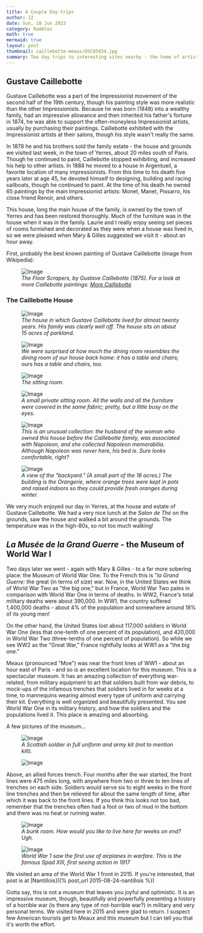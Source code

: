 ```yaml
---
title: A Couple Day-trips
author: JZ
date: Sun, 18 Jun 2023
category: Rambles
math: true
mermaid: true
layout: post
thumbnail: caillebotte-meaux/DSC05034.jpg
summary: Two day trips to interesting sites nearby - the home of artist Gustave Caillebotte and the World War 1 museum at Meaux.
---  
```

<h2>Gustave Caillebotte</h2>
Gustave Caillebotte was a part of the Impressionist movement of the second half of the 19th century, though his painting style was more realistic than the other Impressionists. Because he was born (1848) into a wealthy family, had an impressive allowance and then inherited his father's fortune in 1874, he was able to support the often-moneyless Impressionist artists, usually by purchasing their paintings. Caillebotte exhibited with the Impressionist artists at their salons, though his style wasn't really the same.

In 1878 he and his brothers sold the family estate - the house and grounds we visited last week, in the town of Yerres, about 20 miles south of Paris. Though he continued to paint, Caillebotte stopped exhibiting, and increased his help to other artists. In 1888 he moved to a house in Argentueil, a favorite location of many impressionists. From this time to his death five years later at age 45, he devoted himself to designing, building and racing sailboats, though he continued to paint. At the time of his death he owned 65 paintings by the main Impressionist artists: Monet, Manet, Pissarro, his close friend Renoir, and others.

This house, long the main house of the family, is owned by the town of Yerres and has been restored thoroughly. Much of the furniture was in the house when it was in the family. Laurie and I really enjoy seeing set pieces of rooms furnished and decorated as they were when a house was lived in, so we were pleased when Mary & Gilles suggested we visit it - about an hour away.

First, probably the best known painting of Gustave Caillebotte (image from Wikipedia):
<figure class = "landscape" >
	<img src="{{ "caillebotte-meaux/Caillebotte.jpeg" | prepend: site.imageurl | prepend: site.baseurl  }}" alt="Image" />
	<figcaption><em>The Floor Scrapers, by Gustave Caillebotte (1875). For a look at more Caillebotte paintings: <a href="https://en.wikipedia.org/wiki/Gustave_Caillebotte#Development" target="_blank">More Caillebotte</a></em> </figcaption>
</figure>



<h3>The Caillebotte House</h3>
<figure class = "landscape" >
	<img src="{{ "caillebotte-meaux/DSC05034.jpg" | prepend: site.imageurl | prepend: site.baseurl  }}" alt="Image" />
	<figcaption><em>The house in which Gustave Caillebotte lived for almost twenty years. His family was clearly well off. The house sits on about 15 acres of parkland.</em></figcaption>
</figure>
<figure class = "landscape" >
	<img src="{{ "caillebotte-meaux/DSC05033.jpg" | prepend: site.imageurl | prepend: site.baseurl  }}" alt="Image" />
	<figcaption><em>We were surprised at how much the dining room resembles the dining room of our house back home: it has a table and chairs; ours has a table and chairs, too.</em></figcaption>
</figure>
<figure class = "landscape" >
	<img src="{{ "caillebotte-meaux/DSC05024.jpg" | prepend: site.imageurl | prepend: site.baseurl  }}" alt="Image" />
	<figcaption><em>The sitting room.</em></figcaption>
</figure>
<figure class = "landscape" >
	<img src="{{ "caillebotte-meaux/DSC05026.jpg" | prepend: site.imageurl | prepend: site.baseurl  }}" alt="Image" />
	<figcaption><em>A small private sitting room. All the walls and all the furniture were covered in the same fabric; pretty, but a little busy on the eyes.</em></figcaption>
</figure>
<figure class = "landscape" >
	<img src="{{ "caillebotte-meaux/DSC05019.jpg" | prepend: site.imageurl | prepend: site.baseurl  }}" alt="Image" />
	<figcaption><em>This is an unusual collection: the husband of the woman who owned this house before the Caillebotte family, was associated with Napoleon, and she collected Napoleon memorabilia. Although Napoleon was never here, his bed is. Sure looks comfortable, right? </em></figcaption>
</figure>
<figure class = "landscape" >
	<img src="{{ "caillebotte-meaux/DSC05036.jpg" | prepend: site.imageurl | prepend: site.baseurl  }}" alt="Image" />
	<figcaption><em>A view of the "backyard." (A small part of the 16 acres.) The building is the Orangerie, where orange trees were kept in pots and raised indoors so they could provide fresh oranges during winter.</em></figcaption>
</figure>
We very much enjoyed our day in Yerres, at the house and estate of Gustave Caillebotte. We had a very nice lunch at the <em>Salon de Thé</em> on the grounds, saw the house and walked a bit around the grounds. The temperature was in the high-80s, so not too much walking!

<h2><em>La Musée de la Grand Guerre</em> - the Museum of World War I</h2>
Two days later we went - again with Mary & Gilles - to a far more sobering place: the Museum of World War One. To the French this is "<em>la Grand Guerre:</em> the great (in terms of size) war. Now, in the United States we think of World War Two as "the big one," but in France, World War Two pales in comparison with World War One in terms of deaths. In WW2, France's total military deaths were about 390,000. In WW1, the country suffered 1,400,000 deaths - about 4% of the population and somewhere around 18% of its young men!

On the other hand, the United States lost about 117,000 soldiers in World War One (less that one-tenth of one percent of its population), and 420,000 in World War Two (three-tenths of one percent of population). So while we see WW2 as the "Great War," France rightfully looks at WW1 as a "the big one."

Meaux (pronounced "Moe") was near the front lines of WW1 - about an hour east of Paris - and so is an excellent location for this museum. This is a spectacular museum. It has an amazing collection of everything war-related, from military equipment to art that soldiers built from war debris, to mock-ups of the infamous trenches that soldiers lived in for weeks at a time, to mannequins wearing almost every type of uniform and carrying their kit. Everything is well organized and beautifully presented. You see World War One in its military history, and how the soldiers and the populations lived it. This place is amazing and absorbing.

A few pictures of the museum...
<figure class = "portrait" >
	<img src="{{ "caillebotte-meaux/DSC05049.jpg" | prepend: site.imageurl | prepend: site.baseurl  }}" alt="Image" />
	<figcaption><em>A Scottish soldier in full uniform and army kit (not to mention kilt).</em></figcaption>
</figure>
<figure class = "portrait" >
	<img src="{{ "caillebotte-meaux/DSC05051.jpg" | prepend: site.imageurl | prepend: site.baseurl  }}" alt="Image" />
	<figcaption><em></em></figcaption>
</figure>
Above, an allied forces trench. Four months after the war started, the front lines were 475 miles long, with anywhere from two or three to ten lines of trenches on each side. Soldiers would serve six to eight weeks in the front line trenches and then be relieved for about the same length of time, after which it was back to the front lines. If you think this looks not too bad, remember that the trenches often had a foot or two of mud in the bottom and there was no heat or running water.
<figure class = "landscape" >
	<img src="{{ "caillebotte-meaux/DSC05059.jpg" | prepend: site.imageurl | prepend: site.baseurl  }}" alt="Image" />
	<figcaption><em>A bunk room. How would you like to live here for weeks on end? Ugh.</em></figcaption>
</figure>
<figure class = "landscape" >
	<img src="{{ "caillebotte-meaux/DSC05061.jpg" | prepend: site.imageurl | prepend: site.baseurl  }}" alt="Image" />
	<figcaption><em>World War 1 saw the first use of airplanes in warfare. This is the famous Spad XIII, first seeing action in 1917</em></figcaption>
</figure>

We visited an area of the World War 1 front in 2015. If you're interested, that post is at [Nantillois]({% post_url 2015-08-24-nantillois %})

Gotta say, this is not a museum that leaves you joyful and optimistic. It is an impressive museum, though, beautifully and powerfully presenting a history of a horrible war (is there any type of not-horrible war?) in military and very personal terms. We visited here in 2015 and were glad to return. I suspect few American tourists get to Meaux and this museum but I can tell you that it's worth the effort.